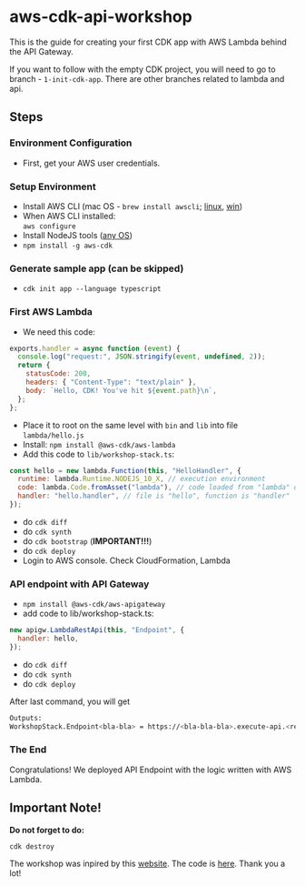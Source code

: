 # aws-cdk-api-workshop

This is the guide for creating your first CDK app with AWS Lambda behind the API Gateway.

If you want to follow with the empty CDK project, you will need to go to branch - `1-init-cdk-app`. There are other branches related to lambda and api.

## Steps

### Environment Configuration

- First, get your AWS user credentials.

### Setup Environment

- Install AWS CLI (mac OS - `brew install awscli`; [linux](https://docs.aws.amazon.com/cli/latest/userguide/install-cliv2-linux.html), [win](https://docs.aws.amazon.com/cli/latest/userguide/install-cliv2-linux.html))
- When AWS CLI installed:  
  `aws configure`
- Install NodeJS tools ([any OS](https://nodejs.org/en/))
- `npm install -g aws-cdk`

### Generate sample app (can be skipped)

- `cdk init app --language typescript`

### First AWS Lambda

- We need this code:

```js
exports.handler = async function (event) {
  console.log("request:", JSON.stringify(event, undefined, 2));
  return {
    statusCode: 200,
    headers: { "Content-Type": "text/plain" },
    body: `Hello, CDK! You've hit ${event.path}\n`,
  };
};
```

- Place it to root on the same level with `bin` and `lib` into file
  `lambda/hello.js`
- Install: `npm install @aws-cdk/aws-lambda`
- Add this code to `lib/workshop-stack.ts`:

```js
const hello = new lambda.Function(this, "HelloHandler", {
  runtime: lambda.Runtime.NODEJS_10_X, // execution environment
  code: lambda.Code.fromAsset("lambda"), // code loaded from "lambda" directory
  handler: "hello.handler", // file is "hello", function is "handler"
});
```

- do `cdk diff`
- do `cdk synth`
- do `cdk bootstrap` (**IMPORTANT!!!**)
- do `cdk deploy`
- Login to AWS console. Check CloudFormation, Lambda

### API endpoint with API Gateway

- `npm install @aws-cdk/aws-apigateway`
- add code to lib/workshop-stack.ts:

```js
new apigw.LambdaRestApi(this, "Endpoint", {
  handler: hello,
});
```

- do `cdk diff`
- do `cdk synth`
- do `cdk deploy`

After last command, you will get

```bash
Outputs:
WorkshopStack.Endpoint<bla-bla> = https://<bla-bla-bla>.execute-api.<region>.amazonaws.com/prod/
```

### The End

Congratulations! We deployed API Endpoint with the logic written with AWS Lambda.

## Important Note!

**Do not forget to do:**

`cdk destroy`

The workshop was inpired by this [website](https://cdkworkshop.com/15-prerequisites.html). The code is [here](https://github.com/aws-samples/aws-cdk-intro-workshop). Thank you a lot!
